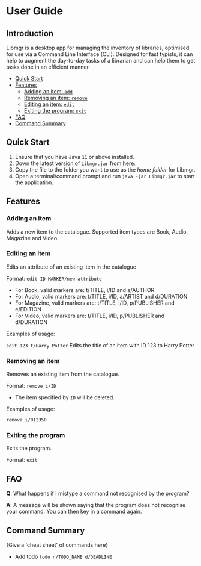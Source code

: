 # User Guide

## Introduction

Libmgr is a desktop app for managing the inventory of libraries, optimised for use via a Command Line Interface (CLI).
Designed for fast typists, it can help to augment the day-to-day tasks of a librarian and can help them to get tasks
done in an efficient manner.

- [Quick Start](#Quick-Start)
- [Features](#Features)
  - [Adding an item: `add`](#Adding-an-item)
  - [Removing an item: `remove`](#Removing-an-item)
  - [Editing an item: `edit`](#Editing-an-item)
  - [Exiting the program: `exit`](#Exiting-the-program)
- [FAQ](#FAQ)
- [Command Summary](#Command-Summary)

## Quick Start

1. Ensure that you have Java `11` or above installed.
2. Down the latest version of `Libmgr.jar` from [here](https://github.com/AY2122S1-CS2113-T16-1/tp/releases).
3. Copy the file to the folder you want to use as the _home folder_ for Libmgr.
4. Open a terminal/command prompt and run `java -jar Libmgr.jar` to start the application.

## Features

### Adding an item
Adds a new item to the catalogue. Supported item types are Book, Audio, Magazine and Video.

### Editing an item 
Edits an attribute of an existing item in the catalogue

Format: `edit ID MARKER/new attribute`

* For Book, valid markers are: t/TITLE, i/ID and a/AUTHOR
* For Audio, valid markers are: t/TITLE, i/ID, a/ARTIST and d/DURATION
* For Magazine, valid markers are: t/TITLE, i/ID, p/PUBLISHER and e/EDITION
* For Video, valid markers are: t/TITLE, i/ID, p/PUBLISHER and d/DURATION

Examples of usage: 

`edit 123 t/Harry Potter` Edits the title of an item with ID 123 to Harry Potter


### Removing an item
Removes an existing item from the catalogue.

Format: `remove i/ID`

* The item specified by `ID` will be deleted.

Examples of usage:

`remove i/012350`

### Exiting the program
Exits the program.

Format: `exit`

## FAQ

**Q**: What happens if I mistype a command not recognised by the program? 

**A**: A message will be shown saying that the program does not recognise your command.
You can then key in a command again. 

## Command Summary

{Give a 'cheat sheet' of commands here}

* Add todo `todo n/TODO_NAME d/DEADLINE`
